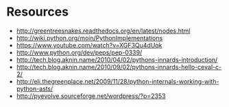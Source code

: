 Resources
=========

- http://greentreesnakes.readthedocs.org/en/latest/nodes.html
- http://wiki.python.org/moin/PythonImplementations
- https://www.youtube.com/watch?v=XGF3Qu4dUqk
- http://www.python.org/dev/peps/pep-0339/
- http://tech.blog.aknin.name/2010/04/02/pythons-innards-introduction/
- http://tech.blog.aknin.name/2010/09/02/pythons-innards-hello-ceval-c-2/
- http://eli.thegreenplace.net/2009/11/28/python-internals-working-with-python-asts/
- http://pyevolve.sourceforge.net/wordpress/?p=2353
